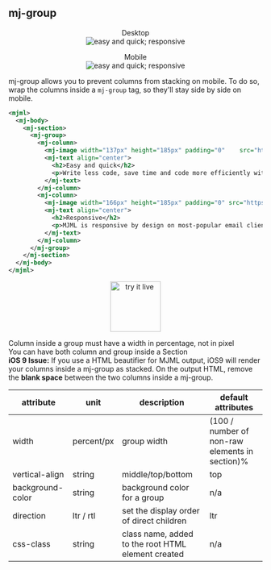 ## mj-group


<p style="text-align: center;" >
  Desktop<br />
  <img src="https://cloud.githubusercontent.com/assets/570317/15677458/a6ad2c1c-274a-11e6-8fdf-6853d748ef27.png"
       alt="easy and quick; responsive" />
</p>

<p style="text-align: center;" >
  Mobile<br />
  <img src="https://cloud.githubusercontent.com/assets/570317/15677396/6bb62708-274a-11e6-8c59-0d8b3944a2ae.png"
      alt="easy and quick; responsive" />
</p>

mj-group allows you to prevent columns from stacking on mobile. To do so, wrap the columns inside a `mj-group` tag, so they'll stay side by side on mobile.

```xml
<mjml>
  <mj-body>
    <mj-section>
      <mj-group>
        <mj-column>
          <mj-image width="137px" height="185px" padding="0"    src="https://mjml.io/assets/img/easy-and-quick.png" />
          <mj-text align="center">
            <h2>Easy and quick</h2>
            <p>Write less code, save time and code more efficiently with MJML’s semantic syntax.</p>
          </mj-text>
        </mj-column>
        <mj-column>
          <mj-image width="166px" height="185px" padding="0" src="https://mjml.io/assets/img/responsive.png" />
          <mj-text align="center">
            <h2>Responsive</h2>
            <p>MJML is responsive by design on most-popular email clients, even Outlook.</p>
          </mj-text>
        </mj-column>
      </mj-group>
    </mj-section>
  </mj-body>
</mjml>
```

<p style="text-align: center;" >
  <a href="https://mjml.io/try-it-live/components/group"><img width="100px" src="https://mjml.io/assets/img/svg/TRYITLIVE.svg" alt="try it live" /></a>
</p>

<aside class="notice">
  Column inside a group must have a width in percentage, not in pixel
</aside>


<aside class="notice">
  You can have both column and group inside a Section
</aside>

<aside class="notice">
  <b>iOS 9 Issue:</b> If you use a HTML beautifier for MJML output, iOS9 will render your columns inside a mj-group as stacked. On the output HTML, remove the <b>blank space</b> between the two columns inside a mj-group.
</aside>


attribute           | unit        | description                    | default attributes
--------------------|-------------|--------------------------------|--------------------------------------
width               | percent/px  | group width                    | (100 / number of non-raw elements in section)%
vertical-align      | string      | middle/top/bottom              | top
background-color    | string      | background color for a group   | n/a
direction           | ltr / rtl   | set the display order of direct children | ltr
css-class           | string      | class name, added to the root HTML element created | n/a
